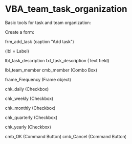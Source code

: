 # VBA_team_task_organization

<p>Basic tools for task and team organization:<p>

<p>Create a form: <p>

<p>frm_add_task (caption "Add task")<p>

<p>(lbl = Label)<p>
<p>lbl_task_description  txt_task_description  (Text field)</p>
<p>lbl_team_member       cmb_member            (Combo Box)</p>

<p>frame_Frequency (Frame object)</p>
  <p>chk_daily     (Checkbox)</p>
  <p>chk_weekly    (Checkbox)</p>
  <p>chk_monthly   (Checkbox)</p>
  <p>chk_quarterly (Checkbox)</p>
  <p>chk_yearly    (Checkbox)</p>

<p>cmb_OK (Command Button)     cmb_Cancel (Command Button)</p>
